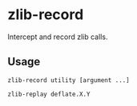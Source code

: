 # zlib-record

Intercept and record zlib calls.

## Usage

```zlib-record utility [argument ...]```

```zlib-replay deflate.X.Y```
